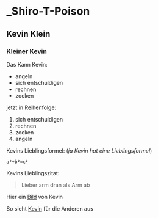 # _Shiro-T-Poison
## Kevin Klein
### Kleiner Kevin
Das Kann Kevin:
* angeln
* sich entschuldigen
* rechnen
* zocken

jetzt in Reihenfolge:
1. sich entschuldigen
2. rechnen
3. zocken
4. angeln

Kevins Lieblingsformel: (_ja Kevin hat eine Lieblingsformel_)

`a²+b²=c²`

Kevins Lieblingszitat:
> Lieber arm dran als Arm ab

Hier ein [Bild](https://www.google.com/url?sa=i&url=https%3A%2F%2Fwww.spreadshirt.ie%2Fshop%2Fdesign%2Fsimple%2Bstick%2Bfigure%2Bsticker-D644fd0aa279bd05e56a9adb8%3Fsellable%3DrA8p7VX1wACxbZb0ZbNN-1459-215&psig=AOvVaw2ylis5Q-Obq5g1cp0FcMwb&ust=1753028758784000&source=images&cd=vfe&opi=89978449&ved=0CBUQjRxqFwoTCKiYhZuryY4DFQAAAAAdAAAAABAE) von Kevin

So sieht [Kevin][1] für die Anderen aus

[1]: https://www.google.com/url?sa=i&url=https%3A%2F%2Fwww.redbubble.com%2Fde%2Fi%2Fposter%2FUltra-Giga-Chad-von-Okita-Fuyu%2F137335505.LVTDI&psig=AOvVaw3Xe1rQVXMC16eNdVIXIe37&ust=1753028865702000&source=images&cd=vfe&opi=89978449&ved=0CBUQjRxqFwoTCPjktMqryY4DFQAAAAAdAAAAABAE
